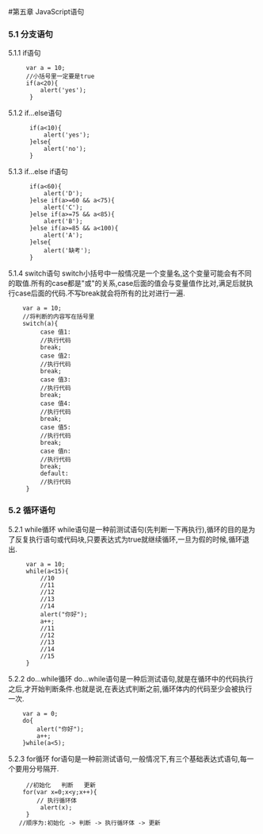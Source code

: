 #第五章 JavaScript语句
### 5.1 分支语句
5.1.1 if语句

         var a = 10;
         //小括号里一定要是true
         if(a<20){
             alert('yes');
          }

5.1.2 if...else语句


          if(a<10){
              alert('yes');
          }else{
              alert('no');
          }

5.1.3 if...else if语句

          if(a<60){
              alert('D');
          }else if(a>=60 && a<75){
              alert('C');
          }else if(a>=75 && a<85){
              alert('B');
          }else if(a>=85 && a<100){
              alert('A');
          }else{
              alert('缺考');
          }

5.1.4 switch语句
switch小括号中一般情况是一个变量名,这个变量可能会有不同的取值.所有的case都是"或"的关系,case后面的值会与变量值作比对,满足后就执行case后面的代码.不写break就会将所有的比对进行一遍.
 
        var a = 10;
        //将判断的内容写在括号里
        switch(a){
             case 值1:
             //执行代码
             break;
             case 值2:
             //执行代码
             break;
             case 值3:
             //执行代码
             break;
             case 值4:
             //执行代码
             break;
             case 值5:
             //执行代码
             break;
             case 值n:
             //执行代码
             break;
             default:
             //执行代码
         }


### 5.2 循环语句
5.2.1 while循环
while语句是一种前测试语句(先判断一下再执行),循环的目的是为了反复执行语句或代码块,只要表达式为true就继续循环,一旦为假的时候,循环退出.

         var a = 10;
         while(a<15){
             //10
             //11
             //12
             //13
             //14
             alert("你好");
             a++;
             //11
             //12
             //13
             //14
             //15
         }

5.2.2 do...while循环
do...while语句是一种后测试语句,就是在循环中的代码执行之后,才开始判断条件.也就是说,在表达式判断之前,循环体内的代码至少会被执行一次.
 
        var a = 0;
        do{
            alert("你好");
            a++;
        }while(a<5);

5.2.3 for循环
for语句是一种前测试语句,一般情况下,有三个基础表达式语句,每一个要用分号隔开.

         //初始化   判断   更新
        for(var x=0;x<y;x++){
            // 执行循环体
             alert(x);
         }
       //顺序为:初始化 -> 判断 -> 执行循环体 -> 更新